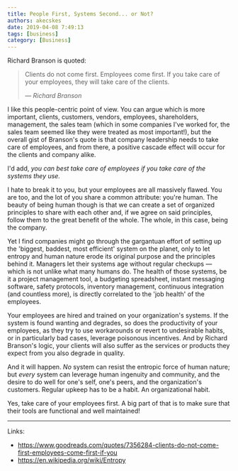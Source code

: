 ```yaml
---
title: People First, Systems Second... or Not?
authors: akecskes
date: 2019-04-08 7:49:13
tags: [business]
category: [Business]
---
```



<p>Richard Branson is quoted:</p>
<blockquote class="inlinequote">
<p>Clients do not come first. Employees come first. If you take care of your employees, they will take care of the clients.</p>
<cite>— Richard Branson</cite>
</blockquote>
<p> I like this people-centric point of view. You can argue which is more important, clients, customers, vendors, employees, shareholders, management, the sales team (which in some companies I've worked for, the sales team seemed like they were treated as most important!), but the overall gist of Branson's quote is that company leadership needs to take care of employees, and from there, a positive cascade effect will occur for the clients and company alike.</p>
<p>I'd add, <em>you can best take care of employees if you take care of the systems they use.</em></p>


<!--truncate-->


<p>I hate to break it to you, but your employees are all massively flawed. You are too, and the lot of you share a common attribute: you're human. The beauty of being human though is that we can create a set of organized principles to share with each other and, if we agree on said principles, follow them to the great benefit of the whole. The whole, in this case, being the company.</p>
<p>Yet I find companies might go through the gargantuan effort of setting up the 'biggest, baddest, most efficient' system on the planet, only to let entropy and human nature erode its original purpose and the principles behind it. Managers let their systems age without regular checkups &mdash; which is not unlike what many humans do. The health of those systems, be it a project management tool, a budgeting spreadsheet, instant messaging software, safety protocols, inventory management, continuous integration (and countless more), is directly correlated to the 'job health' of the employees.</p>
<p>Your employees are hired and trained on your organization's systems. If the system is found wanting and degrades, so does the productivity of your employees, as they try to use workarounds or revert to undesirable habits, or in particularly bad cases, leverage poisonous incentives. And by Richard Branson's logic, your clients will also suffer as the services or products they expect from you also degrade in quality.</p>
<p>And it will happen. <em>No</em> system can resist the entropic force of human nature; but <em>every</em> system can leverage human ingenuity and community, and the desire to do well for one's self, one's peers, and the organization's customers. Regular upkeep has to be a habit. An organizational habit.</p>
<p>Yes, take care of your employees first. A big part of that is to make sure that their tools are functional and well maintained! </p>
<hr />
<p>Links:</p>
<ul>
<li><a href="https://www.goodreads.com/quotes/7356284-clients-do-not-come-first-employees-come-first-if-you">https://www.goodreads.com/quotes/7356284-clients-do-not-come-first-employees-come-first-if-you</a></li>
<li><a href="https://en.wikipedia.org/wiki/Entropy">https://en.wikipedia.org/wiki/Entropy</a></li>
</ul>
